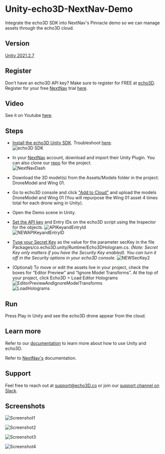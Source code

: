 # Unity-echo3D-NextNav-Demo
Integrate the echo3D SDK into NextNav's Pinnacle demo so we can manage assets through the echo3D cloud.

## Version
[Unity 2021.2.7](https://unity3d.com/get-unity/download/archive)

## Register
Don't have an echo3D API key? Make sure to register for FREE at [echo3D](https://console.echo3D.co/#/auth/register). <br>
Register for your free [NextNav](https://partner.nextnav.com/PartnerPortalRegisterNN?startURL=/s/&utm_campaign=Echo3D%20Portal%20Registrations&utm_source=echo3d&utm_medium=landing%20page) trial [here](https://partner.nextnav.com/PartnerPortalRegisterNN?startURL=/s/&utm_campaign=Echo3D%20Portal%20Registrations&utm_source=echo3d&utm_medium=landing%20page).

## Video
See it on Youtube [here](https://youtu.be/aDTd2pvtn-g).

## Steps
* [Install the echo3D Unity SDK](https://docs.echo3D.co/unity/installation). Troubleshoot [here](https://medium.com/r/?url=https%3A%2F%2Fdocs.echo3d.co%2Funity%2Ftroubleshooting%23im-getting-a-newtonsoft.json.dll-error-in-unity). <br>
![echo3D SDK](https://user-images.githubusercontent.com/99516371/186556619-ffdab024-bee3-40f8-8876-d5210de03603.png)
* In your [NextNav](https://partner.nextnav.com/PartnerPortalRegisterNN?startURL=/s/&utm_campaign=Echo3D%20Portal%20Registrations&utm_source=echo3d&utm_medium=landing%20page) account, download and import their Unity Plugin. You can also clone our [repo](https://github.com/echo3Dco/Unity-echo3D-NextNav-Demo/) for the project. <br>
![NextNavDash](https://user-images.githubusercontent.com/99516371/186556566-ef7e25cb-5811-4757-83ed-d77126c9ea2d.png)
* Download the 3D model(s) from the Assets/Models folder in the project: DroneModel and Wing 01.
* Go to echo3D console and click ["Add to Cloud"](https://docs.echo3D.co/quickstart/add-a-3d-model) and upload the models DroneModel and Wing 01 (You will repurpose the Wing 01 asset 4 times total for each drone wing in Unity).
* Open the Demo scene in Unity.
* [Set the API key](https://docs.echo3d.co/quickstart/access-the-console) and Entry IDs on the echo3D script using the Inspector for the objects.
![APIKeyandEntryId](https://user-images.githubusercontent.com/99516371/195749269-f7a43477-b67a-49e8-a212-6abdb9c948fd.png)<br>
![NEWAPIKeyandEntryID](https://user-images.githubusercontent.com/99516371/205407613-b746840f-8e8a-4ec8-b056-a680395dfab4.png)<br>

* [Type your Secret Key](https://docs.echo3d.co/web-console/deliver-pages/security-page#secret-key) as the value for the parameter secKey in the file Packages/co.echo3D.unity/Runtime/Echo3DHologram.cs. _(Note: Secret Key only matters if you have the Security Key enabled). You can turn it off in the Security options in your echo3D console._
![NEWSecKey2](https://user-images.githubusercontent.com/99516371/195749308-b2349a3b-7e43-4d3c-8f09-fbfa9d3cb0be.png)<br>
* (Optional) To move or edit the assets live in your project, check the boxes for “Editor Preview” and “Ignore Model Transforms”. At the top of your project, click Echo3D > Load Editor Holograms <br>
![EditorPreviewAndIgnoreModelTransforms](https://user-images.githubusercontent.com/99516371/195749348-dc0b06ad-efa6-4dbd-962f-0119b5c33ea0.png)<br>
![LoadHolograms](https://user-images.githubusercontent.com/99516371/195749354-b2295183-f877-444a-af22-ed87ffb17705.png) <br>


## Run
Press Play in Unity and see the echo3D drone appear from the cloud.

## Learn more
Refer to our [documentation](https://docs.echo3D.co/unity/) to learn more about how to use Unity and echo3D.

Refer to [NextNav's](https://partner.nextnav.com/PartnerPortalRegisterNN?startURL=/s/&utm_campaign=Echo3D%20Portal%20Registrations&utm_source=echo3d&utm_medium=landing%20page) documentation.

## Support
Feel free to reach out at [support@echo3D.co](mailto:support@echo3D.co) or join our [support channel on Slack](https://go.echo3D.co/join). 

## Screenshots
![Screenshot1](https://user-images.githubusercontent.com/99516371/186558505-8596fc9f-ee39-48cd-bc39-1ac44d4691b3.png)<br>

![Screenshot2](https://user-images.githubusercontent.com/99516371/186558514-7cfd169f-6070-444d-a442-2c8e69d5eecc.png)<br>

![Screenshot3](https://user-images.githubusercontent.com/99516371/186558522-7a4b53c8-c803-4ef8-9aa0-c938a31f6b2e.png)<br>

![Screenshot4](https://user-images.githubusercontent.com/99516371/186558528-acea1df9-b8de-46ea-bc0a-1c138a9e4176.png)<br>


